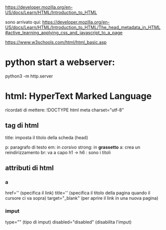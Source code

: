 https://developer.mozilla.org/en-US/docs/Learn/HTML/Introduction_to_HTML

sono arrivato qui:
https://developer.mozilla.org/en-US/docs/Learn/HTML/Introduction_to_HTML/The_head_metadata_in_HTML#active_learning_applying_css_and_javascript_to_a_page

https://www.w3schools.com/html/html_basic.asp

# python start a webserver:
python3 -m http.server

# html: HyperText Marked Language

ricordati di mettere:
    !DOCTYPE html
    meta charset="utf-8"

## tag di html
title: imposta il titolo della scheda (head)

p: paragrafo di testo
em: in _corsivo_
strong: in **grassetto**
a: crea un reindirizzamento
br: va a capo
h1 -> h6 : sono i titoli
<!-- questo è un commento -->

## attributi di html
### a
href='' (specifica il link)
title='' (specifica il titolo della pagina quando il cursore ci va sopra)
target="_blank" (per aprire il link in una nuova pagina)

### imput
type="" (tipo di imput)
disabled="disabled" (disabilita l'imput)